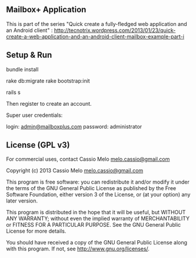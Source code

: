 
<h2>Mailbox+ Application</h2>

This is part of the series "Quick create a fully-fledged web application and an Android client" : http://tecnotrix.wordpress.com/2013/01/23/quick-create-a-web-application-and-an-android-client-mailbox-example-part-i

<h2>Setup & Run</h2>

bundle install

rake db:migrate
rake bootstrap:init

rails s

Then register to create an account. 

Super user credentials:

login: admin@mailboxplus.com
password: administrator 

<h2>License (GPL v3)</h2>

For commercial uses, contact Cassio Melo <melo.cassio@gmail.com>

Copyright (c) 2013 Cassio Melo <melo.cassio@gmail.com>

This program is free software: you can redistribute it and/or modify
it under the terms of the GNU General Public License as published by
the Free Software Foundation, either version 3 of the License, or
(at your option) any later version.

This program is distributed in the hope that it will be useful,
but WITHOUT ANY WARRANTY; without even the implied warranty of
MERCHANTABILITY or FITNESS FOR A PARTICULAR PURPOSE.  See the
GNU General Public License for more details.

You should have received a copy of the GNU General Public License
along with this program.  If not, see <http://www.gnu.org/licenses/>.

